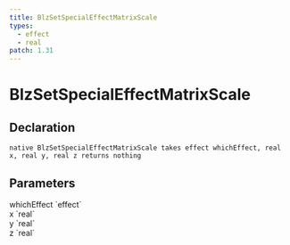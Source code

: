 ```yaml
---
title: BlzSetSpecialEffectMatrixScale
types:
  - effect
  - real
patch: 1.31
---
```


# BlzSetSpecialEffectMatrixScale

## Declaration

```
native BlzSetSpecialEffectMatrixScale takes effect whichEffect, real x, real y, real z returns nothing
```

## Parameters
<dl>
  <dt>whichEffect `effect`</dt>
  <dd></dd>

  <dt>x `real`</dt>
  <dd></dd>

  <dt>y `real`</dt>
  <dd></dd>

  <dt>z `real`</dt>
  <dd></dd>
</dl>